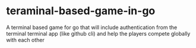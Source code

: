 # teraminal-based-game-in-go
A terminal based game for go that will include authentication from the terminal terminal app (like github cli) and help the players compete globally with each other
